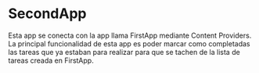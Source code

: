 # SecondApp

Esta app se conecta con la app llama FirstApp mediante Content Providers. La principal funcionalidad de esta app es poder marcar como completadas las tareas que ya estaban para realizar para que se tachen de la lista de tareas creada en FirstApp.
